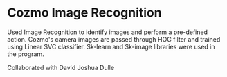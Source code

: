 # Cozmo Image Recognition

Used Image Recognition to identify images and perform a pre-defined action. Cozmo's camera images are passed through HOG filter and trained using Linear SVC classifier. Sk-learn and Sk-image libraries were used in the program.

Collaborated with David Joshua Dulle

